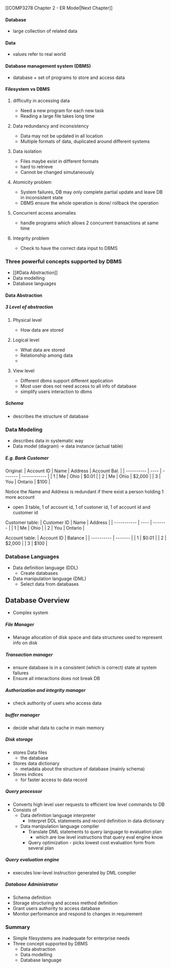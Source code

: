 
[[COMP3278 Chapter 2 - ER Model|Next Chapter]]
#### Database
- large collection of related data

#### Data
- values refer to real world

#### Database management system (DBMS)
- database + set of programs to store and access data

#### Filesystem vs DBMS
1. difficulty in accessing data
	- Need a new program for each new task
	- Reading a large file takes long time

2. Data redundancy and inconsistency
	- Data may not be updated in all location
	- Multiple formats of data, duplicated around different systems

3. Data isolation
	- Files maybe exist in different formats
	- hard to retrieve
	- Cannot be changed simutaneously

4. Atomicity problem
	- System failures, DB may only complete partial update and leave DB in inconsistent state
	- DBMS ensure the whole operation is done/ rollback the operation

5. Concurrent access anomalies
	- handle programs which allows 2 concurrent transactions at same time

6. Integrity problem
	- Check to have the correct data input to DBMS



### Three powerful concepts supported by DBMS
- [[#Data Abstraction]]
- Data modelling
- Database languages

#### Data Abstraction
##### 3 Level of abstraction
1. Physical level 
	- How data are stored

2. Logical level
	- What data are stored
	- Relationship among data
	- 

3. View level
	- Different dbms support different application
	- Most user does not need access to all info of database
	- simplify users interaction to dbms

##### Schema
- describes the structure of database


### Data Modeling
- describes data in systematic way
- Data model (diagram) -> data instance (actual table)


##### E.g. Bank Customer
Original:
| Account ID | Name | Address | Account Bal. |
| ---------- | ---- | ------- | ------------ |
| 1          | Me   | Ohio    | $0.01        |
| 2          | Me   | Ohio    | $2,000        |
| 3          | You  | Ontario | $100             |

Notice the Name and Address is redundant if there exist a person holding 1 more account
- open 3 table, 1 of account id, 1 of custoner id, 1 of account id and customer id

Customer table:
| Customer ID | Name | Address |
| ----------- | ---- | ------- |
| 1           | Me   | Ohio    |
| 2           | You  | Ontario        |

Account table:
| Account ID | Balance |
| ---------- | ------- |
| 1          | $0.01   |
| 2          | $2,000  |
| 3          | $100        |




### Database Languages
- Data definition language (DDL)
	- Create databases
- Data manipulation language (DML)
	- Select data from databases



## Database Overview
- Complex system



##### File Manager
- Manage allocation of disk space and data structures used to represent info on disk

##### Transaction manager
- ensure database is in a consistent (which is correct) state at system failures
- Ensure all interactions does not break DB

##### Authorization and integrity manager
- check authority of users who access data


##### buffer manager
- decide what data to cache in main memory


##### Disk storage
- stores Data files
	- the database
- Stores data dictionary
	- metadata about the structure of database (mainly schema)
- Stores indices
	- for faster access to data record


##### Query processor
- Converts high level user requests to efficient low level commands to DB
- Consists of 
	- Data definition language interpreter
		- Interpret DDL statements and record definition in data dictionary
	- Data manipulation language compiler
		- Translate DML statements to query language to evaluation plan
			- which are low level instructions that query eval engine know
		- Query optimization - picks lowest cost evaluation form from several plan

##### Query evaluation engine
- executes low-level instruction generated by DML compiler

##### Database Administrator
- Schema definition
- Storage structuring and access method definition
- Grant users authority to access database
- Monitor performance and respond to changes in requirement

### Summary
- Simple filesystems are inadequate for enterprise needs
- Three concept supported by DBMS
	- Data abstraction
	- Data modelling
	- Database language